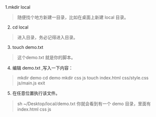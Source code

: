 1.mkdir local

> 随便找个地方新建一目录，比如在桌面上新建 local 目录。

2. cd local

> 进入目录，务必记得进入目录。

3. touch demo.txt

> 这个demo.txt 就是你的脚本。

4. 编辑 demo.txt ,写入一下内容：

> mkdir demo
> cd demo
> mkdir css js
> touch index.html css/style.css js/main.js
> exit

5. 在任意位置执行该文件。

> sh ~/Desktop/local/demo.txt
>你就会看到有一个 demo 目录，里面有 index.html css js

